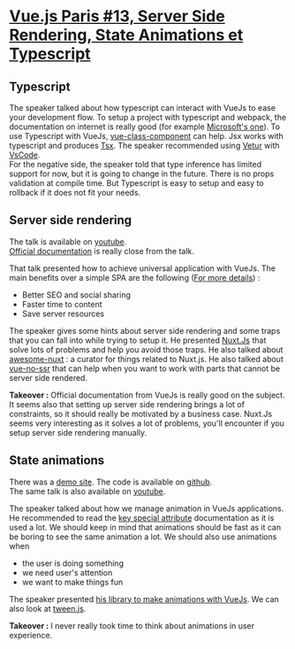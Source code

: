 # [Vue.js Paris #13, Server Side Rendering, State Animations et Typescript](https://www.meetup.com/Vuejs-Paris/events/248092630/)

## Typescript

The speaker talked about how typescript can interact with VueJs to ease your development flow. To setup a project with
typescript and webpack, the documentation on internet is really good (for example [Microsoft's one](https://github.com/Microsoft/TypeScript-Vue-Starter)).
To use Typescript with VueJs, [vue-class-component](https://github.com/vuejs/vue-class-component) can help. Jsx works 
with typescript and produces [Tsx](http://www.typescriptlang.org/docs/handbook/jsx.html). The speaker recommended using 
[Vetur](https://github.com/vuejs/vetur) with [VsCode](https://code.visualstudio.com/).  
For the negative side, the speaker told that type inference has limited support for now, but it is going to change in the
future. There is no props validation at compile time.
But Typescript is easy to setup and easy to rollback if it does not fit your needs. 

## Server side rendering

The talk is available on [youtube](https://www.youtube.com/watch?v=0Q_dCpqDfN4).  
[Official documentation](https://vuejs.org/v2/guide/ssr.html) is really close from the talk.

That talk presented how to achieve universal application with VueJs. The main benefits over a simple SPA are the 
following ([For more details](https://ssr.vuejs.org/en/#why-ssr)) :
* Better SEO and social sharing
* Faster time to content
* Save server resources

The speaker gives some hints about server side rendering and some traps that you can fall into while trying to setup it.
He presented [Nuxt.Js](https://github.com/nuxt/nuxt.js) that solve lots of problems and help you avoid those traps. He 
also talked about [awesome-nuxt](https://github.com/nuxt-community/awesome-nuxt) : a curator for things related to 
Nuxt.js. 
He also talked about [vue-no-ssr](https://github.com/egoist/vue-no-ssr) that can help when you want to work with parts
that cannot be server side rendered. 

**Takeover :** Official documentation from VueJs is really good on the subject. It seems also that setting up server side
rendering brings a lot of constraints, so it should really be motivated by a business case. Nuxt.Js seems very 
interesting as it solves a lot of problems, you'll encounter if you setup server side rendering manually.

## State animations

There was a [demo site](https://state-animations-amsterdam.surge.sh/). The code is available on 
[github](https://github.com/posva/state-animation-demos).  
The same talk is also available on [youtube](https://www.youtube.com/watch?v=A6FPWsPdfuc).

The speaker talked about how we manage animation in VueJs applications. He recommended to read the [key special 
attribute](https://vuejs.org/v2/api/#key) documentation as it is used a lot. We should keep in mind that animations should
be fast as it can be boring to see the same animation a lot. We should also use animations when 
* the user is doing something
* we need user's attention
* we want to make things fun

The speaker presented [his library to make animations with VueJs](https://github.com/posva/vue-tweezing). We can also
look at [tween.js](https://github.com/tweenjs/tween.js).

**Takeover :** I never really took time to think about animations in user experience. 
